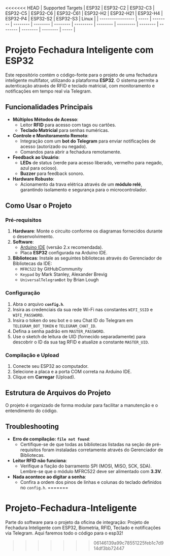 <<<<<<< HEAD
| Supported Targets | ESP32 | ESP32-C2 | ESP32-C3 | ESP32-C5 | ESP32-C6 | ESP32-C61 | ESP32-H2 | ESP32-H21 | ESP32-H4 | ESP32-P4 | ESP32-S2 | ESP32-S3 | Linux |
| ----------------- | ----- | -------- | -------- | -------- | -------- | --------- | -------- | --------- | -------- | -------- | -------- | -------- | ----- |

# Projeto Fechadura Inteligente com ESP32

Este repositório contém o código-fonte para o projeto de uma fechadura inteligente multifator, utilizando a plataforma **ESP32**. O sistema permite a autenticação através de RFID e teclado matricial, com monitoramento e notificações em tempo real via Telegram.

## Funcionalidades Principais

* **Múltiplos Métodos de Acesso**:
    * Leitor **RFID** para acesso com tags ou cartões.
    * **Teclado Matricial** para senhas numéricas.
* **Controle e Monitoramento Remoto**:
    * Integração com um **bot do Telegram** para enviar notificações de acesso (autorizado ou negado).
    * Comandos para abrir a fechadura remotamente.
* **Feedback ao Usuário**:
    * **LEDs** de status (verde para acesso liberado, vermelho para negado, azul para ocioso).
    * **Buzzer** para feedback sonoro.
* **Hardware Robusto**:
    * Acionamento da trava elétrica através de um **módulo relé**, garantindo isolamento e segurança para o microcontrolador.

## Como Usar o Projeto

### Pré-requisitos

1.  **Hardware**: Monte o circuito conforme os diagramas fornecidos durante o desenvolvimento.
2.  **Software**:
    * [Arduino IDE](https://www.arduino.cc/en/software) (versão 2.x recomendada).
    * Placa **ESP32** configurada na Arduino IDE.
3.  **Bibliotecas**: Instale as seguintes bibliotecas através do Gerenciador de Bibliotecas da IDE:
    * `MFRC522` by GitHubCommunity
    * `Keypad` by Mark Stanley, Alexander Brevig
    * `UniversalTelegramBot` by Brian Lough

### Configuração

1.  Abra o arquivo **`config.h`**.
2.  Insira as credenciais da sua rede Wi-Fi nas constantes `WIFI_SSID` e `WIFI_PASSWORD`.
3.  Insira o token do seu bot e o seu Chat ID do Telegram em `TELEGRAM_BOT_TOKEN` e `TELEGRAM_CHAT_ID`.
4.  Defina a senha padrão em `MASTER_PASSWORD`.
5.  Use o sketch de leitura de UID (fornecido separadamente) para descobrir o ID da sua tag RFID e atualize a constante `MASTER_UID`.

### Compilação e Upload

1.  Conecte seu ESP32 ao computador.
2.  Selecione a placa e a porta COM correta na Arduino IDE.
3.  Clique em **Carregar** (Upload).

## Estrutura de Arquivos do Projeto

O projeto é organizado de forma modular para facilitar a manutenção e o entendimento do código.

## Troubleshooting

* **Erro de compilação: `file not found`**:
    * Certifique-se de que todas as bibliotecas listadas na seção de pré-requisitos foram instaladas corretamente através do Gerenciador de Bibliotecas.
* **Leitor RFID não funciona**:
    * Verifique a fiação do barramento SPI (MOSI, MISO, SCK, SDA). Lembre-se que o módulo MFRC522 deve ser alimentado com **3.3V**.
* **Nada acontece ao digitar a senha**:
    * Confira a ordem dos pinos de linhas e colunas do teclado definidos no `config.h`.
=======
# Projeto-Fechadura-Inteligente
Parte do software para o projeto da oficina de integração: Projeto de Fechadura Inteligente com ESP32, Biometria, RFID, Teclado e notificações via Telegram. 
Aqui faremos todo o código para o esp32!
>>>>>>> 06146139a99c78551225feb1c7d914df3bb72447
